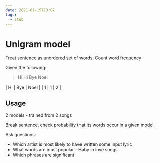 ```yaml
---
date: 2021-01-15T13:07
tags: 
  - stub
---
```


# Unigram model

Treat sentence as unordered set of words. Count word frequency

Given the following:

> Hi Hi Bye Noel

| Hi | Bye | Noel |
| 1  | 1   | 2    |

## Usage

2 models - trained from 2 songs

Break sentence, check probability that its words occur in a given model.

Ask questions:
- Which artist is most likely to have written some input lyric
- What words are most popular - Baby in love songs
- Which phrases are significant
